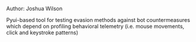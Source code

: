Author: Joshua Wilson

Pyui-based tool for testing evasion methods against bot countermeasures which depend on profiling behavioral telemetry (i.e. mouse movements, click and keystroke patterns)
